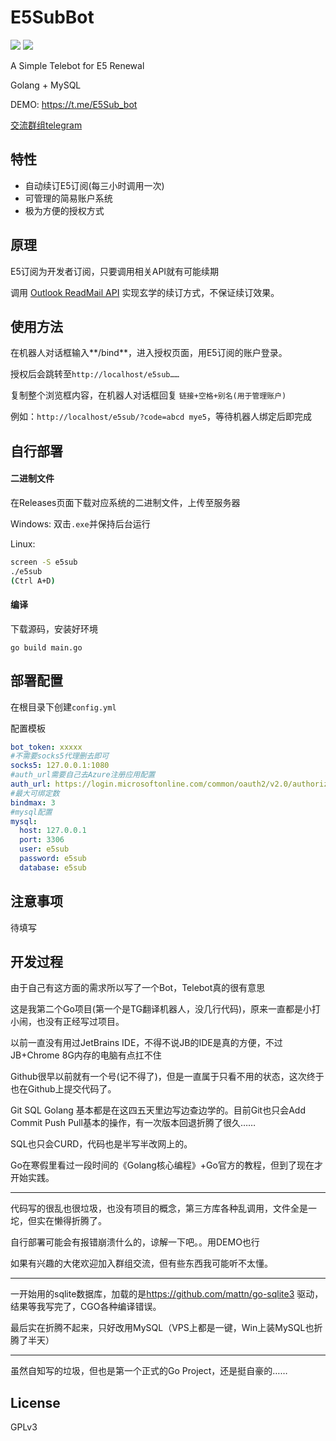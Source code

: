 # E5SubBot

![](https://img.shields.io/badge/language-go-blue.svg)
![](https://img.shields.io/badge/license-GPL-lightgrey.svg)

A Simple Telebot for E5 Renewal

Golang + MySQL

DEMO: https://t.me/E5Sub_bot

[交流群组telegram](https://t.me/e5subbot)



## 特性

- 自动续订E5订阅(每三小时调用一次)
- 可管理的简易账户系统
- 极为方便的授权方式

## 原理

E5订阅为开发者订阅，只要调用相关API就有可能续期

调用 [Outlook ReadMail API](https://docs.microsoft.com/zh-cn/graph/api/user-list-messages?view=graph-rest-1.0&tabs=http) 实现玄学的续订方式，不保证续订效果。

## 使用方法

在机器人对话框输入**/bind**，进入授权页面，用E5订阅的账户登录。

授权后会跳转至`http://localhost/e5sub……`

复制整个浏览框内容，在机器人对话框回复 `链接+空格+别名(用于管理账户)`

例如：`http://localhost/e5sub/?code=abcd mye5`，等待机器人绑定后即完成

## 自行部署

#### 二进制文件

在Releases页面下载对应系统的二进制文件，上传至服务器

Windows: 双击`.exe`并保持后台运行

Linux: 

```bash
screen -S e5sub
./e5sub
(Ctrl A+D)
```

#### 编译

下载源码，安装好环境

```shell
go build main.go
```

## 部署配置

在根目录下创建`config.yml`

配置模板

```yaml
bot_token: xxxxx
#不需要socks5代理删去即可
socks5: 127.0.0.1:1080
#auth_url需要自己去Azure注册应用配置
auth_url: https://login.microsoftonline.com/common/oauth2/v2.0/authorize?……
#最大可绑定数
bindmax: 3
#mysql配置
mysql:
  host: 127.0.0.1
  port: 3306
  user: e5sub
  password: e5sub
  database: e5sub
```

## 注意事项

待填写

## 开发过程

由于自己有这方面的需求所以写了一个Bot，Telebot真的很有意思

这是我第二个Go项目(第一个是TG翻译机器人，没几行代码)，原来一直都是小打小闹，也没有正经写过项目。

以前一直没有用过JetBrains IDE，不得不说JB的IDE是真的方便，不过JB+Chrome 8G内存的电脑有点扛不住

Github很早以前就有一个号(记不得了)，但是一直属于只看不用的状态，这次终于也在Github上提交代码了。

Git SQL Golang 基本都是在这四五天里边写边查边学的。目前Git也只会Add Commit Push Pull基本的操作，有一次版本回退折腾了很久……

SQL也只会CURD，代码也是半写半改网上的。

Go在寒假里看过一段时间的《Golang核心编程》+Go官方的教程，但到了现在才开始实践。

------

代码写的很乱也很垃圾，也没有项目的概念，第三方库各种乱调用，文件全是一坨，但实在懒得折腾了。

自行部署可能会有报错崩溃什么的，谅解一下吧。。用DEMO也行

如果有兴趣的大佬欢迎加入群组交流，但有些东西我可能听不太懂。

------

一开始用的sqlite数据库，加载的是<https://github.com/mattn/go-sqlite3> 驱动，结果等我写完了，CGO各种编译错误。

最后实在折腾不起来，只好改用MySQL（VPS上都是一键，Win上装MySQL也折腾了半天）

------

虽然自知写的垃圾，但也是第一个正式的Go Project，还是挺自豪的……

## License

GPLv3 